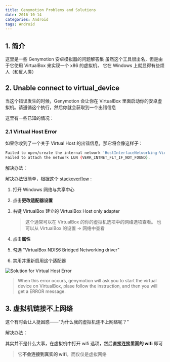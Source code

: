 ```yaml
---
title: Genymotion Problems and Solutions
date: 2016-10-14
categories: Android
tags: Android
---
```


## 1. 简介

这里是一些 Genymotion 安卓模拟器的问题解答集
虽然这个工具很出名，但是由于它使用 VirtualBox 来实现一个 x86 的虚拟机，
它在 Windows 上就显得有些烦人（和反人类）


<!-- more -->

## 2. Unable connect to virtual_device

当这个错误发生的时候，Genymotion 会让你在 VirtualBox 里面启动你的安卓虚拟机。请遵循这个执行，然后你就会获取到一个出错信息

这里有一些已知的情况：

### 2.1 Virtual Host Error

如果你收到了一个关于 Virtual Host 的出错信息，那它将会像这样子：

```bash
Failed to open/create the internal network 'HostInterfaceNetworking-VirtualBox Host-Only Ethernet Adapter' (VERR_INTNET_FLT_IF_NOT_FOUND).
Failed to attach the network LUN (VERR_INTNET_FLT_IF_NOT_FOUND).
```

解决办法：

解决办法很简单，根据这个 [stackoverflow](http://stackoverflow.com/questions/33725779/failed-to-open-create-the-internal-network-vagrant-on-windows10) :

1. 打开 Windows 网络与共享中心
2. 点击**更改适配器设置**
3. 右键 VirtualBox 建立的 VirtualBox Host only adapter

    > 这个通常可以在 VirtualBox 的你的虚拟机选项中的网络选项查看。
    也可以从 VirtualBox 的设置 -> 网络中查看

4. 点击**属性**
5. 勾选 "VirtualBox NDIS6 Bridged Networking driver"
6. 禁用并重新启用这个适配器

![Solution for Virtual Host Error](http://i.stack.imgur.com/Tkkws.png)

> When this error occurs, genymotion will ask you to start the virtual device on VirtualBox, plase follow the instruction, and then you will get a ERROR message.


## 3. 虚拟机链接不上网络

这个有时会让人挺困惑——“为什么我的虚拟机连不上网络呢？”

解决办法：

其实并不是什么大事，在虚拟机中打开 wifi 选项，然后**直接连接里面的 wifi** 即可

> 它**不会连接到真实的 wifi**，而仅仅是虚拟网络
